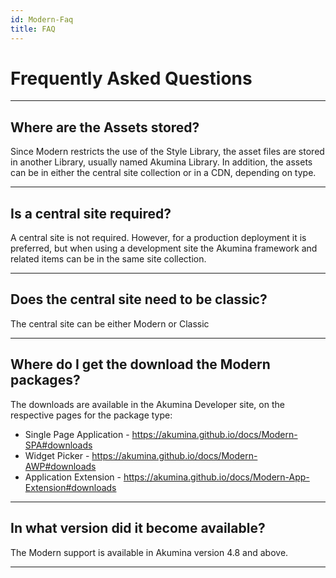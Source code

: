 ```yaml
---
id: Modern-Faq
title: FAQ
---
```



# Frequently Asked Questions
---
## Where are the Assets stored?
Since Modern restricts the use of the Style Library, the asset files are stored in another Library, usually named Akumina Library. In addition, the assets can be in either the central site collection or in a CDN, depending on type. 

---
## Is a central site required? 
A central site is not required. However, for a production deployment it is preferred, but when using a development site the Akumina framework and related items can be in the same site collection. 

---
## Does the central site need to be classic? 
The central site can be either Modern or Classic 

---
## Where do I get the download the Modern packages? 
The downloads are available in the Akumina Developer site, on the respective pages for the package type: 
* Single Page Application - https://akumina.github.io/docs/Modern-SPA#downloads 
* Widget Picker - https://akumina.github.io/docs/Modern-AWP#downloads 
* Application Extension - https://akumina.github.io/docs/Modern-App-Extension#downloads 

---
## In what version did it become available? 
The Modern support is available in Akumina version 4.8 and above. 

---
